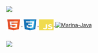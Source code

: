 
<div>
  <a href="https://github.com/MarinaSantanaa">
  <img height="180em" src="https://github-readme-stats.vercel.app/api/top-langs/?username=MarinaSantanaa&layout=compact&langs_count=7&theme=dracula"/>
</div>
  <div style="display: inline_block"><br>
  <img align="center" alt="Marina-HTML" height="30" width="40" src="https://raw.githubusercontent.com/devicons/devicon/master/icons/html5/html5-original.svg">
  <img align="center" alt="Marina-CSS" height="30" width="40" src="https://raw.githubusercontent.com/devicons/devicon/master/icons/css3/css3-original.svg">
  <img align="center" alt="Marina-Js" height="30" width="40" src="https://raw.githubusercontent.com/devicons/devicon/master/icons/javascript/javascript-plain.svg">
  <img align="center" alt="Marina-Java" height="30" width="40" src="https://cdn.jsdelivr.net/gh/devicons/devicon/icons/java/java-original.svg" />
</div>
  
  ## 
  
  <div> 
  <a href="https://www.linkedin.com/in/MarinaSantanaa" target="_blank"><img src="https://img.shields.io/badge/-LinkedIn-%230077B5?style=for-the-badge&logo=linkedin&logoColor=white" target="_blank"></a> 
  </div>
 
